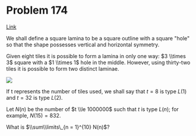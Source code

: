 # Problem 174

[Link](https://projecteuler.net/problem=174)

We shall define a square lamina to be a square outline with a square "hole" so that the shape possesses vertical and horizontal symmetry.

Given eight tiles it is possible to form a lamina in only one way: $3 \\times 3$ square with a $1 \\times 1$ hole in the middle. However, using thirty-two tiles it is possible to form two distinct laminae.

![](resources/images/0173_square_laminas.gif?1678992055)

If t represents the number of tiles used, we shall say that $t = 8$ is type $L(1)$ and $t = 32$ is type $L(2)$.

Let $N(n)$ be the number of $t \\le 1000000$ such that $t$ is type $L(n)$; for example, $N(15) = 832$.

What is $\\sum\\limits\_{n = 1}^{10} N(n)$?
